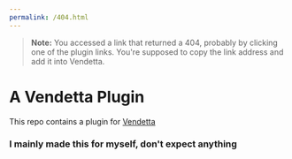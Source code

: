 ```yaml
---
permalink: /404.html
---
```

> **Note:** You accessed a link that returned a 404, probably by clicking one of the plugin links. You're supposed to copy the link address and add it into Vendetta.

# A Vendetta Plugin
This repo contains a plugin for [Vendetta](https://github.com/vendetta-mod/Vendetta)


### I mainly made this for myself, don't expect anything
